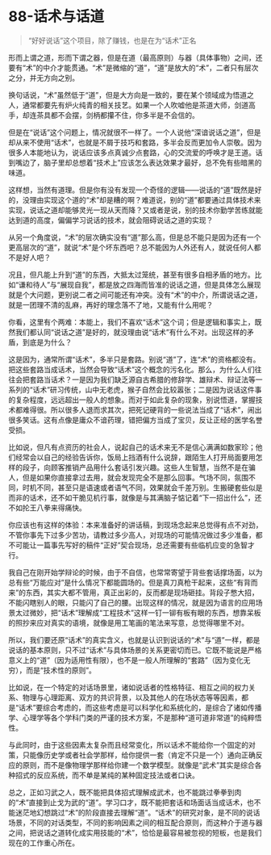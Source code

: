 # 88-话术与话道

> “好好说话”这个项目，除了赚钱，也是在为“话术”正名

形而上谓之道，形而下谓之器，但是在道（最高原则）与器（具体事物）之间，还要有“术”的中介才能贯通。“术”是微缩的“道”，“道”是放大的“术”，二者只有层次之分，并无方向之别。

换句话说，“术”虽然低于“道”，但是大方向是一致的，要在某个领域成为悟道之人，通常都要先有炉火纯青的相关技艺。如果一个人吹嘘他是茶道大师，剑道高手，却连茶具都不会摆，剑柄都攥不住，你多半是不会信的。

但是在“说话”这个问题上，情况就很不一样了。一个人说他“深谙说话之道”，但是却从来不使用“话术”，也就是不屑于技巧和套路，多半会反而更加令人崇敬。因为很多人本能地认为，说话应该多点真诚少点套路，心的交流爱的呼唤才是王道。话到嘴边了，脑子里却总想着“技术上”应该怎么表达效果才最好，总不免有些暗黑的味道。

这样想，当然有道理。但是你有没有发现一个奇怪的逻辑——说话的“道”既然是好的，没理由实现这个道的“术”却是糟的啊？难道说，别的“道”都要通过具体技术来实现，说话之道却能够灵光一现从天而降？又或者是说，别的技术你勤学苦练就能达到道的高度，偏偏学习说话的技术，就会阻碍说话之道的实现？

从另一个角度说，“术”的层次确实没有“道”那么高，但是总不能只是因为还有一个更高层次的“道”，就说“术”是个坏东西吧？总不能因为人外还有人，就说任何人都不是好人吧？

况且，但凡能上升到“道”的东西，大抵太过笼统，甚至有很多自相矛盾的地方。比如“谦和待人”与“展现自我”，都是放之四海而皆准的说话之道，但是具体怎么展现就是个大问题，更别说二者之间可能还有冲突。没有“术”的中介，所谓说话之道，就是一团理不清的乱麻，再好的理念落不了地，又能有什么用呢？

你看，这里有个两难：本能上，我们不喜欢“话术”这个词；但是逻辑和事实上，既然我们都认同“说话之道”是好的，就没理由说“话术”有什么不对。出现这样的矛盾，到底是为什么？

这是因为，通常所谓“话术”，多半只是套路。别说“道”了，连“术”的资格都没有。把这些套路当成话术，当然会导致“话术”这个概念的污名化。那么，为什么人们往往会把套路当话术？一是因为我们缺乏源自古希腊的修辞学、雄辩术、辩证法等一系列的“话术”研习传统，山中无老虎，猴子自然会比较嚣张；二是因为说话这件事的复杂程度，远远超出一般人的想象。而对于如此复杂的现象，别说悟道，掌握技术都难得很。所以很多人退而求其次，把死记硬背的一些说法当成了“话术”，闹出很多笑话。这有点像是庸众不谙药理，错把偏方当成了宝贝，反让正经的医学名誉受损。

比如说，但凡有点资历的社会人，说起自己的话术来无不是信心满满如数家珍；他们经常会以自己的经验告诉你，饭局上挡酒有什么说辞，跟陌生人打开局面要用怎样的段子，向顾客推销产品用什么套话引发兴趣。这些人生智慧，当然不是在骗人，但是如果你直接拿过去用，就会发现完全不是那么回事。气场不同，氛围不同，时机不同，甚至只是语速或者语气不同，效果就会千差万别。生搬硬套些似是而非的话术，还不如干脆见机行事，就像是与其满脑子惦记着“下一招出什么”，还不如抡王八拳来得痛快。

你应该也有这样的体验：本来准备好的讲话稿，到现场念起来总觉得有点不对劲，不管你事先下过多少苦功，请教过多少高人，对现场的可能情况做过多少准备，都不可能让一篇事先写好的稿件“正好”契合现场，总还需要有些临机应变的急智才行。

我自己在刚开始学辩论的时候，由于不自信，也常常寄望于背些套话撑场面，以为总有些“万能应对”是什么情况下都能圆场的。但是真刀真枪干起来，这些“有背而来”的东西，其实大都不管用，真正出彩的，反而都是现场砸挂。背段子憋大招，不能闪瞎别人的眼，只能闪了自己的腰。出现这样的情况，就是因为语言的应用场景太过微妙，把“话术”理解成“工程技术”这样一钉一铆有板有眼的东西，想靠呆板的照抄来应对真实的语境，就像是用工笔画的笔法来写意，总觉得哪里不对。

所以，我们要还原“话术”的真实含义，也就是认识到说话的“术”与“道”一样，都是说话的基本原则，只不过“话术”与具体场景的关系更密切而已。它既不能说是严格意义上的“道”（因为适用性有限），也不是一般人所理解的“套路”（因为变化无穷），而是“技术性的原则”。

比如说，在一个特定的对话场景里，诸如说话者的性格特征、相互之间的权力关系、物理与心理距离、双方的共识背景，以及其他人的在场状态等等因素，都是“话术”要综合考虑的，而这些考虑是可以科学化和系统化的，是综合了诸如传播学、心理学等各个学科门类的严谨的技术方案，不是那种“道可道非常道”的纯粹悟性。

与此同时，由于这些因素太复杂而且经常变化，所以话术不能给你一个固定的对策，只能像历史学或者社会学那样，给你提供一套（肯定不只是一个）通向正确反应的原则，而不是像物理学那样给你建一个数学模型。就像是“武术”其实是综合各种招式的反应系统，而不单是某纯的某种固定技法或者口诀。

总之，正如习武之人，既不能把具体招式理解成武术，也不能跳过拳拳到肉的“术”直接到止戈为武的“道”。学习口才，既不能把套话和场面话当成话术，也不能迷茫地幻想跳过“术”的阶段直接去理解“道”。“话术”的研究对象，是不同的说话场景，不同的对话类型，不同的影响因素之间的相互配合原则，而这种介于道与器之间，把说话之道转化成实用技能的“术”，恰恰是最容易被忽视的短板，也是我们现在的工作重心所在。